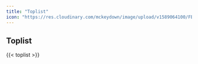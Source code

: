 ```yaml
---
title: "Toplist"
icon: "https://res.cloudinary.com/mckeydown/image/upload/v1589064100/FB7m361.png"
---
```


## Toplist

{{< toplist >}}
